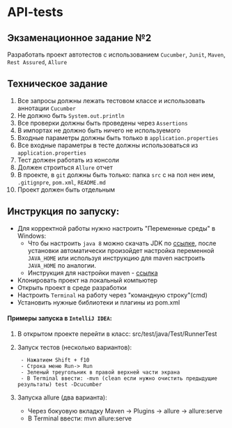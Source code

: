 # API-tests
## Экзаменационное задание №2
Разработать проект автотестов с использованием ```Cucumber```, ```Junit```, ```Maven```, ```Rest Assured```, ```Allure```
## Техническое задание
1. Все запросы должны лежать тестовом классе и использовать аннотации ```Cucumber```
2. Не должно быть ```System.out.println```
3. Все проверки должны быть проведены через ```Assertions```
4. В импортах не должно быть ничего не используемого
5. Входные параметры должны быть только в ```application.properties```
6. Все входные параметры в тесте должны использоваться из ```application.properties```
7. Тест должен работать из консоли
8. Должен строиться ```Allure``` отчет
9. В проекте, в ```git``` должны быть только: папка ```src``` с на пол нен ием, ```.gitignpre```, ```pom.xml```, ```README.md```
10. Проект должен быть отдельным

## Инструкция по запуску:
- Для корректной работы нужно настроить "Переменные среды" в Windows:
	- Что бы настроить ```java 8``` можно скачать JDK  по [ссылке](https://bell-sw.com/pages/downloads/), после установки автоматически произойдет настройка переменной ```JAVA_HOME``` или используя инструкцию для maven настроить ```JAVA_HOME``` по аналогии.
	- Инструкция для настройки maven - [ссылка](https://mkyong.com/maven/how-to-install-maven-in-windows/)
- Клонировать проект на локальный компьютер
- Открыть проект в среде разработки
- Настроить ```Terminal``` на работу через "командную строку"(cmd)
- Установить нужные библиотеки и плагины из pom.xml
	
#### Примеры запуска в ```IntelliJ IDEA```:
  1. В открытом проекте перейти в класс: src/test/java/Test/RunnerTest
  2. Запуск тестов (несколько вариантов):
		  
		  - Нажатием Shift + f10 
		  - Строка меню Run-> Run 
		  - Зеленый треугольник в правой верхней части экрана
		  - В Terminal ввести: -mvn (clean если нужно очистить предыдущие результаты) test -Dcucumber
  3. Запуска allure (два варианта):
      - Через бокуовую вкладку Maven -> Plugins -> allure -> allure:serve
      - В Terminal ввести: mvn allure:serve
